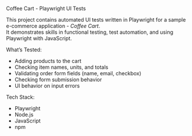 Coffee Cart - Playwright UI Tests

This project contains automated UI tests written in Playwright for a sample e-commerce application - *Coffee Cart*.  
It demonstrates skills in functional testing, test automation, and using Playwright with JavaScript.

 What’s Tested:

-  Adding products to the cart  
-  Checking item names, units, and totals  
-  Validating order form fields (name, email, checkbox)  
-  Checking form submission behavior  
-  UI behavior on input errors
 
 Tech Stack:
- Playwright
- Node.js
- JavaScript
- npm

